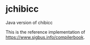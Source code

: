 # jchibicc
Java version of chibicc

This is the reference implementation of https://www.sigbus.info/compilerbook.
